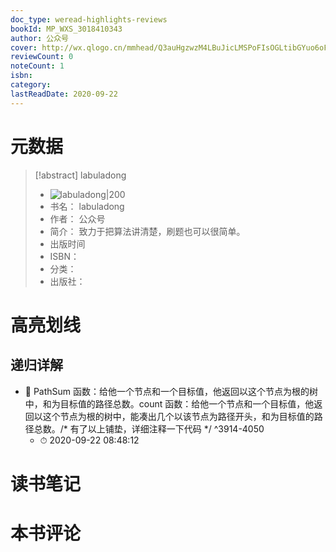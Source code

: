 ```yaml
---
doc_type: weread-highlights-reviews
bookId: MP_WXS_3018410343
author: 公众号
cover: http://wx.qlogo.cn/mmhead/Q3auHgzwzM4LBuJicLMSPoFIsOGLtibGYuo6oFAKaxEHKXoXORr2sItg/0
reviewCount: 0
noteCount: 1
isbn: 
category: 
lastReadDate: 2020-09-22
---
```

# 元数据
> [!abstract] labuladong
> - ![ labuladong|200](http://wx.qlogo.cn/mmhead/Q3auHgzwzM4LBuJicLMSPoFIsOGLtibGYuo6oFAKaxEHKXoXORr2sItg/0)
> - 书名： labuladong
> - 作者： 公众号
> - 简介： 致力于把算法讲清楚，刷题也可以很简单。
> - 出版时间 
> - ISBN： 
> - 分类： 
> - 出版社： 

# 高亮划线

## 递归详解


- 📌 PathSum 函数：给他一个节点和一个目标值，他返回以这个节点为根的树中，和为目标值的路径总数。count 函数：给他一个节点和一个目标值，他返回以这个节点为根的树中，能凑出几个以该节点为路径开头，和为目标值的路径总数。/* 有了以上铺垫，详细注释一下代码 */ ^3914-4050
    - ⏱ 2020-09-22 08:48:12 
# 读书笔记

# 本书评论
